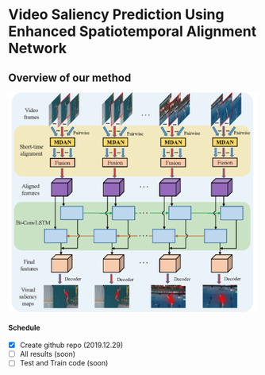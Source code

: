 # Video Saliency Prediction Using Enhanced Spatiotemporal Alignment Network

## Overview of our method
![](https://github.com/cj4L/ESAN-VSP/raw/master/pic/network.png)

#### Schedule
- [x] Create github repo (2019.12.29)
- [ ] All results (soon)
- [ ] Test and Train code (soon)
